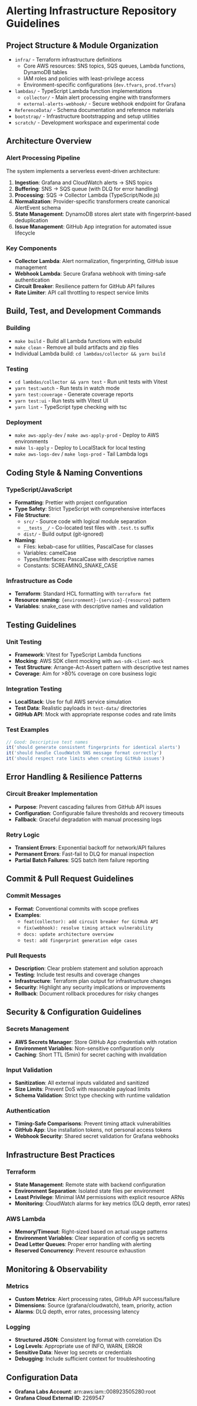 # Alerting Infrastructure Repository Guidelines

## Project Structure & Module Organization
- `infra/` - Terraform infrastructure definitions
  - Core AWS resources: SNS topics, SQS queues, Lambda functions, DynamoDB tables
  - IAM roles and policies with least-privilege access
  - Environment-specific configurations (`dev.tfvars`, `prod.tfvars`)
- `lambdas/` - TypeScript Lambda function implementations
  - `collector/` - Main alert processing engine with transformers
  - `external-alerts-webhook/` - Secure webhook endpoint for Grafana
- `ReferenceData/` - Schema documentation and reference materials
- `bootstrap/` - Infrastructure bootstrapping and setup utilities
- `scratch/` - Development workspace and experimental code

## Architecture Overview
### Alert Processing Pipeline
The system implements a serverless event-driven architecture:

1. **Ingestion**: Grafana and CloudWatch alerts → SNS topics
2. **Buffering**: SNS → SQS queue (with DLQ for error handling)
3. **Processing**: SQS → Collector Lambda (TypeScript/Node.js)
4. **Normalization**: Provider-specific transformers create canonical AlertEvent schema
5. **State Management**: DynamoDB stores alert state with fingerprint-based deduplication
6. **Issue Management**: GitHub App integration for automated issue lifecycle

### Key Components
- **Collector Lambda**: Alert normalization, fingerprinting, GitHub issue management
- **Webhook Lambda**: Secure Grafana webhook with timing-safe authentication
- **Circuit Breaker**: Resilience pattern for GitHub API failures
- **Rate Limiter**: API call throttling to respect service limits

## Build, Test, and Development Commands
### Building
- `make build` - Build all Lambda functions with esbuild
- `make clean` - Remove all build artifacts and zip files
- Individual Lambda build: `cd lambdas/collector && yarn build`

### Testing
- `cd lambdas/collector && yarn test` - Run unit tests with Vitest
- `yarn test:watch` - Run tests in watch mode
- `yarn test:coverage` - Generate coverage reports
- `yarn test:ui` - Run tests with Vitest UI
- `yarn lint` - TypeScript type checking with tsc

### Deployment
- `make aws-apply-dev` / `make aws-apply-prod` - Deploy to AWS environments
- `make ls-apply` - Deploy to LocalStack for local testing
- `make aws-logs-dev` / `make logs-prod` - Tail Lambda logs

## Coding Style & Naming Conventions
### TypeScript/JavaScript
- **Formatting**: Prettier with project configuration
- **Type Safety**: Strict TypeScript with comprehensive interfaces
- **File Structure**:
  - `src/` - Source code with logical module separation
  - `__tests__/` - Co-located test files with `.test.ts` suffix
  - `dist/` - Build output (git-ignored)
- **Naming**:
  - Files: kebab-case for utilities, PascalCase for classes
  - Variables: camelCase
  - Types/Interfaces: PascalCase with descriptive names
  - Constants: SCREAMING_SNAKE_CASE

### Infrastructure as Code
- **Terraform**: Standard HCL formatting with `terraform fmt`
- **Resource naming**: `{environment}-{service}-{resource}` pattern
- **Variables**: snake_case with descriptive names and validation

## Testing Guidelines
### Unit Testing
- **Framework**: Vitest for TypeScript Lambda functions
- **Mocking**: AWS SDK client mocking with `aws-sdk-client-mock`
- **Test Structure**: Arrange-Act-Assert pattern with descriptive test names
- **Coverage**: Aim for >80% coverage on core business logic

### Integration Testing
- **LocalStack**: Use for full AWS service simulation
- **Test Data**: Realistic payloads in `test-data/` directories
- **GitHub API**: Mock with appropriate response codes and rate limits

### Test Examples
```typescript
// Good: Descriptive test names
it('should generate consistent fingerprints for identical alerts')
it('should handle CloudWatch SNS message format correctly')
it('should respect rate limits when creating GitHub issues')
```

## Error Handling & Resilience Patterns
### Circuit Breaker Implementation
- **Purpose**: Prevent cascading failures from GitHub API issues
- **Configuration**: Configurable failure thresholds and recovery timeouts
- **Fallback**: Graceful degradation with manual processing logs

### Retry Logic
- **Transient Errors**: Exponential backoff for network/API failures
- **Permanent Errors**: Fast-fail to DLQ for manual inspection
- **Partial Batch Failures**: SQS batch item failure reporting

## Commit & Pull Request Guidelines
### Commit Messages
- **Format**: Conventional commits with scope prefixes
- **Examples**:
  - `feat(collector): add circuit breaker for GitHub API`
  - `fix(webhook): resolve timing attack vulnerability`
  - `docs: update architecture overview`
  - `test: add fingerprint generation edge cases`

### Pull Requests
- **Description**: Clear problem statement and solution approach
- **Testing**: Include test results and coverage changes
- **Infrastructure**: Terraform plan output for infrastructure changes
- **Security**: Highlight any security implications or improvements
- **Rollback**: Document rollback procedures for risky changes

## Security & Configuration Guidelines
### Secrets Management
- **AWS Secrets Manager**: Store GitHub App credentials with rotation
- **Environment Variables**: Non-sensitive configuration only
- **Caching**: Short TTL (5min) for secret caching with invalidation

### Input Validation
- **Sanitization**: All external inputs validated and sanitized
- **Size Limits**: Prevent DoS with reasonable payload limits
- **Schema Validation**: Strict type checking with runtime validation

### Authentication
- **Timing-Safe Comparisons**: Prevent timing attack vulnerabilities
- **GitHub App**: Use installation tokens, not personal access tokens
- **Webhook Security**: Shared secret validation for Grafana webhooks

## Infrastructure Best Practices
### Terraform
- **State Management**: Remote state with backend configuration
- **Environment Separation**: Isolated state files per environment
- **Least Privilege**: Minimal IAM permissions with explicit resource ARNs
- **Monitoring**: CloudWatch alarms for key metrics (DLQ depth, error rates)

### AWS Lambda
- **Memory/Timeout**: Right-sized based on actual usage patterns
- **Environment Variables**: Clear separation of config vs secrets
- **Dead Letter Queues**: Proper error handling with alerting
- **Reserved Concurrency**: Prevent resource exhaustion

## Monitoring & Observability
### Metrics
- **Custom Metrics**: Alert processing rates, GitHub API success/failure
- **Dimensions**: Source (grafana/cloudwatch), team, priority, action
- **Alarms**: DLQ depth, error rates, processing latency

### Logging
- **Structured JSON**: Consistent log format with correlation IDs
- **Log Levels**: Appropriate use of INFO, WARN, ERROR
- **Sensitive Data**: Never log secrets or credentials
- **Debugging**: Include sufficient context for troubleshooting

## Configuration Data
- **Grafana Labs Account**: arn:aws:iam::008923505280:root
- **Grafana Cloud External ID**: 2269547